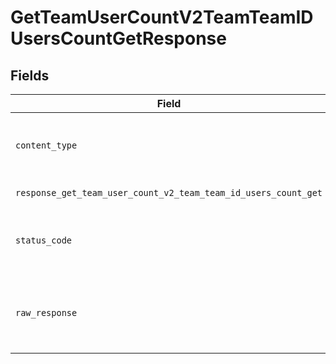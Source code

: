 # GetTeamUserCountV2TeamTeamIDUsersCountGetResponse


## Fields

| Field                                                                                                                                                                                                                                    | Type                                                                                                                                                                                                                                     | Required                                                                                                                                                                                                                                 | Description                                                                                                                                                                                                                              |
| ---------------------------------------------------------------------------------------------------------------------------------------------------------------------------------------------------------------------------------------- | ---------------------------------------------------------------------------------------------------------------------------------------------------------------------------------------------------------------------------------------- | ---------------------------------------------------------------------------------------------------------------------------------------------------------------------------------------------------------------------------------------- | ---------------------------------------------------------------------------------------------------------------------------------------------------------------------------------------------------------------------------------------- |
| `content_type`                                                                                                                                                                                                                           | *str*                                                                                                                                                                                                                                    | :heavy_check_mark:                                                                                                                                                                                                                       | HTTP response content type for this operation                                                                                                                                                                                            |
| `response_get_team_user_count_v2_team_team_id_users_count_get`                                                                                                                                                                           | [Optional[operations.GetTeamUserCountV2TeamTeamIDUsersCountGetResponseGetTeamUserCountV2TeamTeamIDUsersCountGet]](../../models/operations/getteamusercountv2teamteamiduserscountgetresponsegetteamusercountv2teamteamiduserscountget.md) | :heavy_minus_sign:                                                                                                                                                                                                                       | Successful Response                                                                                                                                                                                                                      |
| `status_code`                                                                                                                                                                                                                            | *int*                                                                                                                                                                                                                                    | :heavy_check_mark:                                                                                                                                                                                                                       | HTTP response status code for this operation                                                                                                                                                                                             |
| `raw_response`                                                                                                                                                                                                                           | [requests.Response](https://requests.readthedocs.io/en/latest/api/#requests.Response)                                                                                                                                                    | :heavy_check_mark:                                                                                                                                                                                                                       | Raw HTTP response; suitable for custom response parsing                                                                                                                                                                                  |